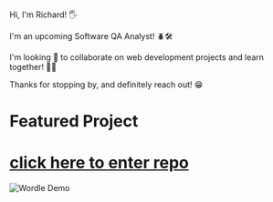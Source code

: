 Hi, I'm Richard! 🖐

I'm an upcoming Software QA Analyst! 🪲🛠

I'm looking 👀 to collaborate on web development projects and learn together! 🤼‍♀️

Thanks for stopping by, and definitely reach out! 😁

# Featured Project
# [click here to enter repo](https://github.com/richardkentng/wordle-clone)
![Wordle Demo](https://i.imgur.com/lZBNPWf.gif)


<!---
richardkentng/richardkentng is a ✨ special ✨ repository because its `README.md` (this file) appears on your GitHub profile.
You can click the Preview link to take a look at your changes.
--->
